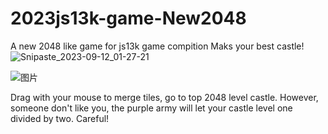 # 2023js13k-game-New2048
A new 2048 like game for js13k game compition
Maks your best castle!
![Snipaste_2023-09-12_01-27-21](https://github.com/skyatmoon/2023js13k-game-New2048/assets/53244544/72784668-47aa-4ac5-834e-19fca3d6b54b)

![图片](https://github.com/skyatmoon/2023js13k-game-New2048/assets/53244544/65e19e88-f519-4d4a-9267-baec9002d5c0)

Drag with your mouse to merge tiles, go to top 2048 level castle.
However, someone don't like you, the purple army will let your castle level one divided by two. Careful!
